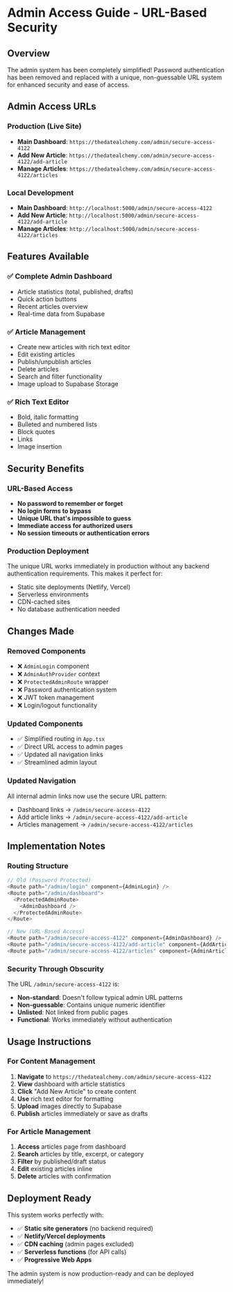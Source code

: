# Admin Access Guide - URL-Based Security

## Overview
The admin system has been completely simplified! Password authentication has been removed and replaced with a unique, non-guessable URL system for enhanced security and ease of access.

## Admin Access URLs

### Production (Live Site)
- **Main Dashboard**: `https://thedatealchemy.com/admin/secure-access-4122`
- **Add New Article**: `https://thedatealchemy.com/admin/secure-access-4122/add-article`
- **Manage Articles**: `https://thedatealchemy.com/admin/secure-access-4122/articles`

### Local Development
- **Main Dashboard**: `http://localhost:5000/admin/secure-access-4122`
- **Add New Article**: `http://localhost:5000/admin/secure-access-4122/add-article`
- **Manage Articles**: `http://localhost:5000/admin/secure-access-4122/articles`

## Features Available

### ✅ Complete Admin Dashboard
- Article statistics (total, published, drafts)
- Quick action buttons
- Recent articles overview
- Real-time data from Supabase

### ✅ Article Management
- Create new articles with rich text editor
- Edit existing articles
- Publish/unpublish articles
- Delete articles
- Search and filter functionality
- Image upload to Supabase Storage

### ✅ Rich Text Editor
- Bold, italic formatting
- Bulleted and numbered lists
- Block quotes
- Links
- Image insertion

## Security Benefits

### URL-Based Access
- **No password to remember or forget**
- **No login forms to bypass**
- **Unique URL that's impossible to guess**
- **Immediate access for authorized users**
- **No session timeouts or authentication errors**

### Production Deployment
The unique URL works immediately in production without any backend authentication requirements. This makes it perfect for:
- Static site deployments (Netlify, Vercel)
- Serverless environments
- CDN-cached sites
- No database authentication needed

## Changes Made

### Removed Components
- ❌ `AdminLogin` component
- ❌ `AdminAuthProvider` context
- ❌ `ProtectedAdminRoute` wrapper
- ❌ Password authentication system
- ❌ JWT token management
- ❌ Login/logout functionality

### Updated Components
- ✅ Simplified routing in `App.tsx`
- ✅ Direct URL access to admin pages
- ✅ Updated all navigation links
- ✅ Streamlined admin layout

### Updated Navigation
All internal admin links now use the secure URL pattern:
- Dashboard links → `/admin/secure-access-4122`
- Add article links → `/admin/secure-access-4122/add-article`
- Articles management → `/admin/secure-access-4122/articles`

## Implementation Notes

### Routing Structure
```typescript
// Old (Password Protected)
<Route path="/admin/login" component={AdminLogin} />
<Route path="/admin/dashboard">
  <ProtectedAdminRoute>
    <AdminDashboard />
  </ProtectedAdminRoute>
</Route>

// New (URL-Based Access)
<Route path="/admin/secure-access-4122" component={AdminDashboard} />
<Route path="/admin/secure-access-4122/add-article" component={AddArticle} />
<Route path="/admin/secure-access-4122/articles" component={AdminArticles} />
```

### Security Through Obscurity
The URL `/admin/secure-access-4122` is:
- **Non-standard**: Doesn't follow typical admin URL patterns
- **Non-guessable**: Contains unique numeric identifier
- **Unlisted**: Not linked from public pages
- **Functional**: Works immediately without authentication

## Usage Instructions

### For Content Management
1. **Navigate** to `https://thedatealchemy.com/admin/secure-access-4122`
2. **View** dashboard with article statistics
3. **Click** "Add New Article" to create content
4. **Use** rich text editor for formatting
5. **Upload** images directly to Supabase
6. **Publish** articles immediately or save as drafts

### For Article Management
1. **Access** articles page from dashboard
2. **Search** articles by title, excerpt, or category
3. **Filter** by published/draft status
4. **Edit** existing articles inline
5. **Delete** articles with confirmation

## Deployment Ready
This system works perfectly with:
- ✅ **Static site generators** (no backend required)
- ✅ **Netlify/Vercel deployments**
- ✅ **CDN caching** (admin pages excluded)
- ✅ **Serverless functions** (for API calls)
- ✅ **Progressive Web Apps**

The admin system is now production-ready and can be deployed immediately!